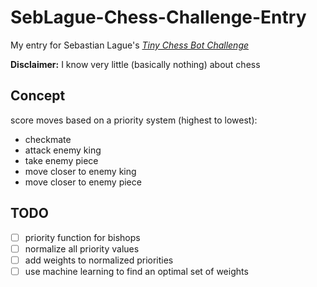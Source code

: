 # SebLague-Chess-Challenge-Entry

My entry for Sebastian Lague's *[Tiny Chess Bot Challenge](https://youtu.be/iScy18pVR58)*

**Disclaimer:** I know very little (basically nothing) about chess

## Concept

score moves based on a priority system (highest to lowest):
- checkmate
- attack enemy king
- take enemy piece
- move closer to enemy king
- move closer to enemy piece

## TODO
- [ ] priority function for bishops
- [ ] normalize all priority values
- [ ] add weights to normalized priorities
- [ ] use machine learning to find an optimal set of weights
